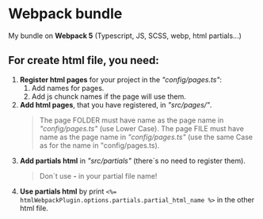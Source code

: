 # Webpack bundle

My bundle on **Webpack 5** (Typescript, JS, SCSS, webp, html partials...)

## For create html file, you need:

1. **Register html pages** for your project in the _"config/pages.ts"_:
    1. Add names for pages.
    2. Add js chunck names if the page will use them.
2. **Add html pages**, that you have registered, in _"src/pages/"_.
    > The page FOLDER must have name as the page name in _"config/pages.ts"_ (use Lower Case).
    > The page FILE must have name as the page name in _"config/pages.ts"_ (use the same Case as for the name in "config/pages.ts).
3. **Add partials html** in _"src/partials"_ (there`s no need to register them).
    > Don`t use **-** in your partial file name!
4. **Use partials html** by print `<%= htmlWebpackPlugin.options.partials.partial_html_name %>` in the other html file.
